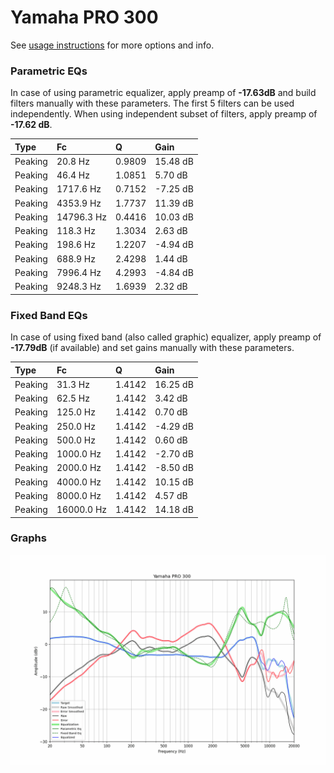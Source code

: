 # Yamaha PRO 300
See [usage instructions](https://github.com/jaakkopasanen/AutoEq#usage) for more options and info.

### Parametric EQs
In case of using parametric equalizer, apply preamp of **-17.63dB** and build filters manually
with these parameters. The first 5 filters can be used independently.
When using independent subset of filters, apply preamp of **-17.62 dB**.

| Type    | Fc         |      Q | Gain     |
|:--------|:-----------|:-------|:---------|
| Peaking | 20.8 Hz    | 0.9809 | 15.48 dB |
| Peaking | 46.4 Hz    | 1.0851 | 5.70 dB  |
| Peaking | 1717.6 Hz  | 0.7152 | -7.25 dB |
| Peaking | 4353.9 Hz  | 1.7737 | 11.39 dB |
| Peaking | 14796.3 Hz | 0.4416 | 10.03 dB |
| Peaking | 118.3 Hz   | 1.3034 | 2.63 dB  |
| Peaking | 198.6 Hz   | 1.2207 | -4.94 dB |
| Peaking | 688.9 Hz   | 2.4298 | 1.44 dB  |
| Peaking | 7996.4 Hz  | 4.2993 | -4.84 dB |
| Peaking | 9248.3 Hz  | 1.6939 | 2.32 dB  |

### Fixed Band EQs
In case of using fixed band (also called graphic) equalizer, apply preamp of **-17.79dB**
(if available) and set gains manually with these parameters.

| Type    | Fc         |      Q | Gain     |
|:--------|:-----------|:-------|:---------|
| Peaking | 31.3 Hz    | 1.4142 | 16.25 dB |
| Peaking | 62.5 Hz    | 1.4142 | 3.42 dB  |
| Peaking | 125.0 Hz   | 1.4142 | 0.70 dB  |
| Peaking | 250.0 Hz   | 1.4142 | -4.29 dB |
| Peaking | 500.0 Hz   | 1.4142 | 0.60 dB  |
| Peaking | 1000.0 Hz  | 1.4142 | -2.70 dB |
| Peaking | 2000.0 Hz  | 1.4142 | -8.50 dB |
| Peaking | 4000.0 Hz  | 1.4142 | 10.15 dB |
| Peaking | 8000.0 Hz  | 1.4142 | 4.57 dB  |
| Peaking | 16000.0 Hz | 1.4142 | 14.18 dB |

### Graphs
![](./Yamaha%20PRO%20300.png)